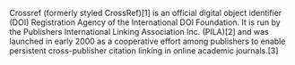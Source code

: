 Crossref (formerly styled CrossRef)[1] is an official digital object identifier (DOI) Registration Agency of the International DOI Foundation. It is run by the Publishers International Linking Association Inc. (PILA)[2] and was launched in early 2000 as a cooperative effort among publishers to enable persistent cross-publisher citation linking in online academic journals.[3]